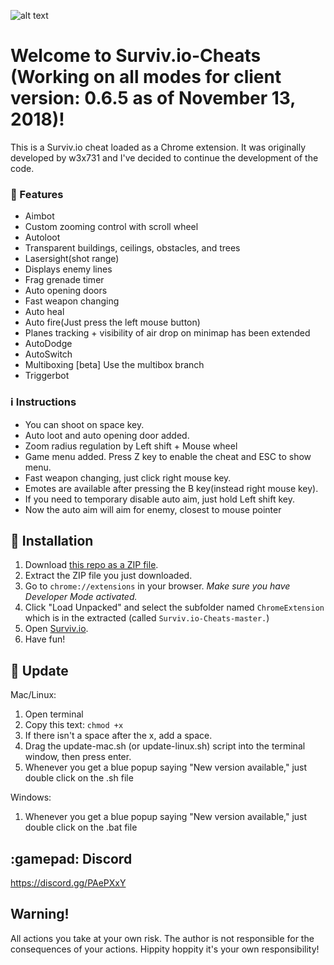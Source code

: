 ![alt text](http://i67.tinypic.com/357hs47.png "Survivio Banner")
# Welcome to Surviv.io-Cheats (Working on all modes for client version: 0.6.5 as of November 13, 2018)!
This is a Surviv.io cheat loaded as a Chrome extension. It was originally developed by w3x731 and I've decided to continue the development of the code.



### 💪 Features

* Aimbot
* Custom zooming control with scroll wheel
* Autoloot
* Transparent buildings, ceilings, obstacles, and trees
* Lasersight(shot range)
* Displays enemy lines
* Frag grenade timer
* Auto opening doors
* Fast weapon changing
* Auto heal
* Auto fire(Just press the left mouse button)
* Planes tracking + visibility of air drop on minimap has been extended
* AutoDodge 
* AutoSwitch 
* Multiboxing [beta] Use the multibox branch
* Triggerbot

### :information_source: Instructions

- You can shoot on space key.
- Auto loot and auto opening door added.
- Zoom radius regulation by Left shift + Mouse wheel
- Game menu added. Press Z key to enable the cheat and ESC to show menu.
- Fast weapon changing, just click right mouse key.
- Emotes are available after pressing the B key(instead right mouse key).
- If you need to temporary disable auto aim, just hold Left shift key.
- Now the auto aim will aim for enemy, closest to mouse pointer

## 🔨 Installation

1. Download [this repo as a ZIP file](https://github.com/zbot473/SurvivHacks/archive/master.zip). 
2. Extract the ZIP file you just downloaded. 
3. Go to `chrome://extensions` in your browser. *Make sure you have Developer Mode activated.*
4. Click "Load Unpacked" and select the subfolder named `ChromeExtension` which is in the extracted (called `Surviv.io-Cheats-master.`)
5. Open [Surviv.io](http://Surviv.io).
6. Have fun!

## 🔄 Update
Mac/Linux: 
1. Open terminal 
2. Copy this text: ```chmod +x ```
3. If there isn't a space after the x, add a space.
4. Drag the update-mac.sh (or update-linux.sh) script into the terminal window, then press enter.
5. Whenever you get a blue popup saying "New version available," just double click on the .sh file

Windows:
1. Whenever you get a blue popup saying "New version available," just double click on the .bat file

## :gamepad: Discord
https://discord.gg/PAePXxY

## Warning!
All actions you take at your own risk. The author is not responsible for the consequences of your actions.
Hippity hoppity it's your own responsibility!
